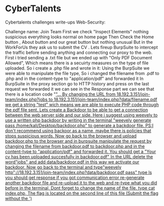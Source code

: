 # CyberTalents
 Cybertalents challenges write-ups
 Web-Security: 
 
 Challenge name: Join Team
      First we check "Inspect Elements" nothing suspicious everything looks normal on home page
        Then Check the Home button , About button and our great button but nothing unusual 
        But in the WorkForUs they ask us to submit the CV .
        Lets fireup BurpSuite to intercept the traffic before sending anything and connecting our proxy to the web.
        First i tried sending a .txt file but we ended up with "Only PDF Document Allowed", Which means there is a secuirty measures on the type of file uploaded.
        So i create a .php file and wrote in it:
        <?php
        echo 'test'
        ?>
        Using the BurpSuite we were able to manipulate the file type, So i changed the filename from .pdf to .php and in the content-type to "application/pdf" and forwarded it
        In BurpSuite in the proxy section go to HTTP history and press on the last request we forwarded it we can see in the Response part we can see that there is a location code "<a href="data/filename.pdf">"...
        By changing the URL from 18.192.3.151/join-team/index.php?jobs to 18.192.3.151/join-team/index.php?data/filename.pdf we get a string "test" wich means we are able to execute PHP code through the pdf file sent.
        Lets create a Backdoor to be able to get a connection between the web server side and our side.
        Here i suggest using weevely to use a written php backdoor by writing  in the terminal "weevely generate pass /home/kali/Desktop/backdoor.php" to generate a backdoor file. PS:I don't recommend using backoor as a name, maybe there is policies that stops suspicious words.
        Now go back to the browser and upload backdoor.php to the browser and in burpsuite manipulate the request by changing the filename from backdoor.pdf to backdoor.php and in the content-type to "application/pdf" and forwarded it.
        You should get a "Your cv has been uploaded succesfully in backdoor.pdf"
        In the URL delete the word"jobs" and add data/backdoor.pdf in this way we activate our backdoor. Now go back to the terminal and  type"weevely  http"://18.192.3.151/join-team/index.php?data/backdoor.pdf pass"
        type ls you should get response if you got communication error re-generate another backdoor file and re-upload it to the web and re-type what you did before in the terminal, Dont forget to change the name of the file.
        type cat index.php, The flag is located on the second line of this file (Submit the flag without the ')
